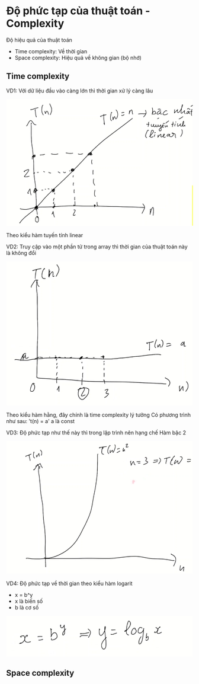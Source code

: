 # Độ phức tạp của thuật toán - Complexity
Độ hiệu quả của thuật toán

- Time complexity: Về thời gian
- Space complexity: Hiệu quả về không gian (bộ nhớ)

## Time complexity

VD1: Với dữ liệu đầu vào càng lớn thì thời gian xử lý càng lâu 

![alt text](image-1.png)

Theo kiểu hàm tuyến tính linear

VD2: Truy cập vào một phần tử trong array thì thời gian của thuật toán này là không đổi 

![alt text](image.png)

Theo kiểu hàm hằng, đây chính là time complexity lý tưởng
Có phương trình như sau: 't(n) = a'
a là const

VD3: Độ phức tạp như thế này thì trong lập trình nên hạng chế
Hàm bậc 2 

![alt text](image-2.png)

VD4: Độ phức tạp về thời gian theo kiểu hàm logarit

- x = b^y
- x là biến số
- b là cơ số

![alt text](image-3.png)




## Space complexity
